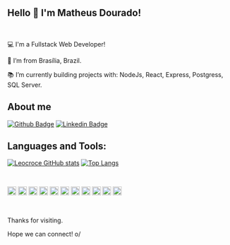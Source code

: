 ## Hello 👋 I'm Matheus Dourado!

<br>

:computer: I'm a Fullstack Web Developer!

:house_with_garden: I’m from Brasília, Brazil.

:books: I’m currently building projects with: NodeJs, React, Express, Postgress, SQL Server.


## About me

[![Github Badge](https://img.shields.io/badge/-Github-000?style=flat-square&logo=Github&logoColor=white&link=https://github.com/MatheusDourado)](https://github.com/MatheusDourado)
[![Linkedin Badge](https://img.shields.io/badge/-LinkedIn-blue?style=flat-square&logo=Linkedin&logoColor=white&link=https://www.linkedin.com/in/matheus-dourado-viana/)](https://www.linkedin.com/in/matheus-dourado-viana/)
<br>

## Languages and Tools:

[![Leocroce GitHub stats](https://github-readme-stats.vercel.app/api?username=MatheusDourado)](https://github.com/MatheusDourado/github-readme-stats)
[![Top Langs](https://github-readme-stats.vercel.app/api/top-langs/?username=MatheusDourado&layout=compact)](https://github.com/MatheusDourado/github-readme-stats)

<br>

<p align="left">
<img height="20"src="https://img.shields.io/badge/HTML5-E34F26?style=for-the-badge&logo=html5&logoColor=white">
<img height="20"src="https://img.shields.io/badge/CSS3-1572B6?style=for-the-badge&logo=css3&logoColor=white">
<img height="20"src="https://img.shields.io/badge/JavaScript-323330?style=for-the-badge&logo=javascript&logoColor=F7DF1E">
<img height="20"src="https://img.shields.io/badge/Node.js-43853D?style=for-the-badge&logo=node.js&logoColor=white">
<img height="20"src="https://img.shields.io/badge/Express.js-404D59?style=for-the-badge">
<img height="20"src="https://img.shields.io/badge/Angular-DD0031?style=for-the-badge&logo=angular&logoColor=white">
<img height="20"src="https://img.shields.io/badge/Bootstrap-563D7C?style=for-the-badge&logo=bootstrap&logoColor=white">
<img height="20"src="https://img.shields.io/badge/jQuery-0769AD?style=for-the-badge&logo=jquery&logoColor=white">
<img height="20"src="https://img.shields.io/badge/MySQL-00000F?style=for-the-badge&logo=mysql&logoColor=white">
<img height="20"src="https://img.shields.io/badge/MongoDB-4EA94B?style=for-the-badge&logo=mongodb&logoColor=white">
<img height="20"src="https://img.shields.io/badge/Heroku-430098?style=for-the-badge&logo=heroku&logoColor=white">
</p>

<br>

Thanks for visiting.

Hope we can connect! o/
<!--
**MatheusDourado/MatheusDourado** is a ✨ _special_ ✨ repository because its `README.md` (this file) appears on your GitHub profile.

Here are some ideas to get you started:

- 🔭 I’m currently working on ...
- 🌱 I’m currently learning ...
- 👯 I’m looking to collaborate on ...
- 🤔 I’m looking for help with ...
- 💬 Ask me about ...
- 📫 How to reach me: ...
- 😄 Pronouns: ...
- ⚡ Fun fact: ...
-->

